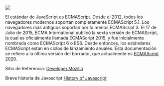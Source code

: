 ![](https://babel.es/getmedia/14469fec-9ede-489c-ac53-8f02a10ec79a/2B4?width=600&height=300)

El estándar de JavaScript es ECMAScript. Desde el 2012, todos los navegadores modernos soportan completamente ECMAScript 5.1. Los navegadores más antiguos soportan por lo menos ECMAScript 3. El 17 de Julio de 2015, ECMA International publicó la sexta versión de ECMAScript, la cual es oficialmente llamada ECMAScript 2015, y fue inicialmente nombrada como ECMAScript 6 o ES6. Desde entonces, los estándares ECMAScript están en ciclos de lanzamiento anuales. Esta documentación se refiere a la última versión del borrador, que actualmente es [ECMAScript 2020](https://tc39.github.io/ecma262/).

Sitio de Referencia: [Developer.Mozilla](https://developer.mozilla.org/en-US/docs/Web/JavaScript)

Breve historia de Javascript [History of Javascript](https://roadmap.sh/guides/history-of-javascript)